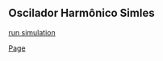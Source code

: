 ## Oscilador Harmônico Simles



[run simulation](ohs1_Simulation.xhtml) 

[Page](https://humbertocarmona.github.io/ohs1/)
